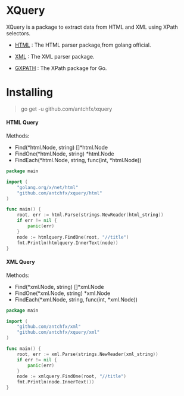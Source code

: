 XQuery
====
XQuery is a package to extract data from HTML and XML using XPath selectors.

* [HTML](https://godoc.org/golang.org/x/net/html) : The HTML parser package,from golang official.

* [XML](https://github.com/antchfx/xml) : The XML parser package.

* [GXPATH](https://github.com/antchfx/gxpath) : The XPath package for Go.

Installing
====

> go get -u github.com/antchfx/xquery

#### HTML Query

Methods: 
* Find(*html.Node, string) []*html.Node
* FindOne(*html.Node, string) *html.Node
* FindEach(*html.Node, string, func(int, *html.Node))

```go
package main

import (
    "golang.org/x/net/html"
    "github.com/antchfx/xquery/html"	
)

func main() {	
	root, err := html.Parse(strings.NewReader(html_string))
	if err != nil {
		panic(err)
	}
	node := htmlquery.FindOne(root, "//title")
	fmt.Println(htmlquery.InnerText(node))
}
```

#### XML Query

Methods: 
* Find(*xml.Node, string) []*xml.Node
* FindOne(*xml.Node, string) *xml.Node
* FindEach(*xml.Node, string, func(int, *xml.Node))

```go
package main

import (
	"github.com/antchfx/xml"
	"github.com/antchfx/xquery/xml"
)

func main() {
	root, err := xml.Parse(strings.NewReader(xml_string))
	if err != nil {
		panic(err)
	}
	node := xmlquery.FindOne(root, "//title")
	fmt.Println(node.InnerText())
}
```